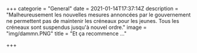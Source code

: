 +++
categorie = "General"
date = 2021-01-14T17:37:14Z
description = "Malheureusement les nouvelles mesures annoncées par le gouvernement ne permettent pas de maintenir les créneaux pour les jeunes. Tous les créneaux sont suspendus jusqu'à nouvel ordre."
image = "img/dammn.PNG"
title = "Et ça recommence ..."

+++

